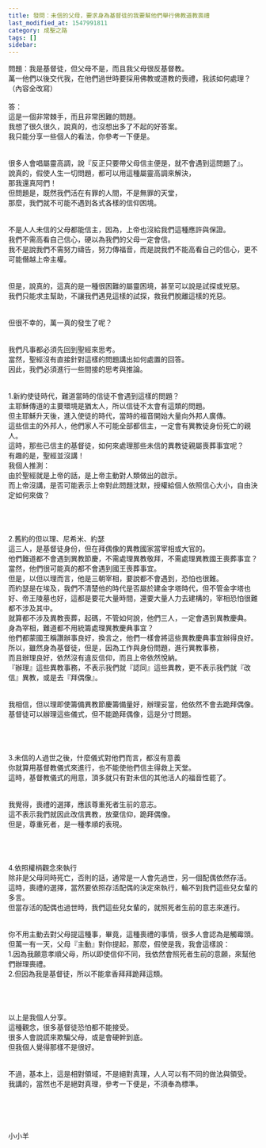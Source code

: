 ```yaml
---
title: 發問：未信的父母，要求身為基督徒的我要幫他們舉行佛教道教喪禮
last_modified_at: 1547991811
category: 成聖之路
tags: []
sidebar: 
---
```


<p>問題：我是基督徒，但父母不是，而且我父母很反基督教。<br/>萬一他們以後交代我，在他們過世時要採用佛教或道教的喪禮，我該如何處理？<br/>（內容全改寫）<br/><!--more--><br/>答：<br/>這是一個非常棘手，而且非常困難的問題。<br/>我想了很久很久，說真的，也沒想出多了不起的好答案。<br/>我只能分享一些個人的看法，你參考一下便是。<br/><br/> <br/>很多人會唱屬靈高調，說『反正只要帶父母信主便是，就不會遇到這問題了』。<br/>說真的，假使人生一切問題，都可以用這種屬靈高調來解決，<br/>那我還真阿們！<br/>但問題是，既然我們活在有罪的人間，不是無罪的天堂，<br/>那麼，我們就不可能不遇到各式各樣的信仰困境。<br/><br/> <br/>不是人人未信的父母都能信主，因為，上帝也沒給我們這種應許與保證。<br/>我們不需高看自己信心，硬以為我們的父母一定會信。<br/>我不是說我們不需努力禱告，努力傳福音，而是說我們不能高看自己的信心，更不可能僭越上帝主權。<br/> <br/><br/>但是，說真的，這真的是一種很困難的屬靈困境，甚至可以說是試探或兇惡。<br/>我們只能求主幫助，不讓我們遇見這樣的試探，救我們脫離這樣的兇惡。<br/> <br/><br/>但很不幸的，萬一真的發生了呢？<br/> <br/><br/>我們凡事都必須先回到聖經來思考。<br/>當然，聖經沒有直接針對這樣的問題講出如何處置的回答。<br/>因此，我們必須進行一些間接的思考與推論。<br/> <br/><br/>1.新約使徒時代，難道當時的信徒不會遇到這樣的問題？<br/>主耶穌傳道的主要環境是猶太人，所以信徒不太會有這類的問題。<br/>但主耶穌升天後，進入使徒的時代，當時的福音開始大量向外邦人廣傳。<br/>這些信主的外邦人，他們家人不可能全部都信主，一定會有異教徒身份死亡的親人。<br/>這時，那些已信主的基督徒，如何來處理那些未信的異教徒親屬喪葬事宜呢？<br/>有趣的是，聖經並沒講！<br/>我個人推測：<br/>由於聖經就是上帝的話，是上帝主動對人類做出的啟示。<br/>而上帝沒講，是否可能表示上帝對此問題沈默，授權給個人依照信心大小，自由決定如何來做？<br/> <br/><br/><br/><br/>2.舊約的但以理、尼希米、約瑟<br/>這三人，是基督徒身份，但在拜偶像的異教國家當宰相或大官的。<br/>他們難道都不會遇到異教節慶，不需處理異教敬拜，不需處理異教國王喪葬事宜？<br/>當然，他們很可能真的都不會遇到國王喪葬事宜。<br/>但是，以但以理而言，他是三朝宰相，要說都不會遇到，恐怕也很難。<br/>而約瑟是在埃及，我們不清楚他的時代是否屬於建金字塔時代，但不管金字塔也好、帝王陵墓也好，這都是要花大量時間，還要大量人力去建構的，宰相恐怕很難都不涉及其中。<br/>就算都不涉及異教喪葬，起碼，不管如何說，他們三人，一定會遇到異教慶典。<br/>身為宰相，難道都不用統籌處理異教慶典事宜？<br/>他們都蒙國王稱讚辦事良好，換言之，他們一樣會將這些異教慶典事宜辦得良好。<br/>所以，雖然身為基督徒，但是，因為工作與身份問題，進行異教事務，<br/>而且辦理良好，依然沒有違反信仰，而且上帝依然悅納。<br/>『辦理』這些異教事務，不表示我們就『認同』這些異教，更不表示我們就『改信』異教，或是去『拜偶像』。<br/> <br/><br/>我相信，但以理即使籌備異教節慶籌備量好，辦理妥當，他依然不會去跪拜偶像。<br/>基督徒可以辦理這些儀式，但不能跪拜偶像，這是分寸問題。<br/> <br/> <br/><br/><br/>3.未信的人過世之後，什麼儀式對他們而言，都沒有意義<br/>你就算用基督教儀式來進行，也不能使他們信主得救上天堂。<br/>這時，基督教儀式的用意，頂多就只有對未信的其他活人的福音性罷了。<br/> <br/><br/>我覺得，喪禮的選擇，應該尊重死者生前的意志。<br/>這不表示我們就因此改信異教，放棄信仰，跪拜偶像。<br/>但是，尊重死者，是一種孝順的表現。<br/> <br/> <br/><br/><br/>4.依照權柄觀念來執行<br/>除非是父母同時死亡，否則的話，通常是一人會先過世，另一個配偶依然存活。<br/>這時，喪禮的選擇，當然要依照存活配偶的決定來執行，輪不到我們這些兒女輩的多言。<br/>但當存活的配偶也過世時，我們這些兒女輩的，就照死者生前的意志來進行。<br/> <br/> <br/>你不用主動去對父母提這種事，畢竟，這種喪禮的事情，很多人會認為是觸霉頭。<br/>但萬一有一天，父母『主動』對你提起，那麼，假使是我，我會這樣說：<br/>1.因為我願意孝順父母，所以即使信仰不同，我依然會照死者生前的意願，來幫他們辦理喪禮。<br/>2.但因為我是基督徒，所以不能拿香拜拜跪拜這類。<br/> <br/> <br/><br/><br/>以上是我個人分享。<br/>這種觀念，很多基督徒恐怕都不能接受。<br/>很多人會說謊來欺騙父母，或是會硬幹到底。<br/>但我個人覺得那樣不是很好。<br/> <br/><br/>不過，基本上，這是相對領域，不是絕對真理，人人可以有不同的做法與領受。<br/>我講的，當然也不是絕對真理，參考一下便是，不須奉為標準。<br/> <br/><br/><br/><br/><br/>小小羊<br/><br/><br/><br/><br/><br/>
</p>